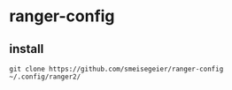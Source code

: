 # ranger-config

## install

```console
git clone https://github.com/smeisegeier/ranger-config ~/.config/ranger2/
```
